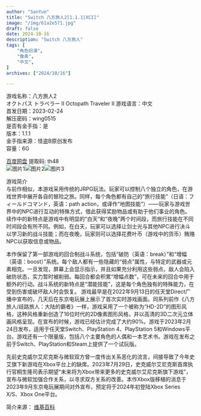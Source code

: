 ```yaml
---
author: "SanYue"
title: "Switch 八方旅人2[1.1.1|XCI]"
image: "/img/61a2e571.jpg"
draft: false
date: 2024-10-16
description: "Switch 八方旅人"
tags: [
    "角色扮演",
    "像素",
    "中文",
]
archives: ["2024/10/16"]

---
```


游戏名称：八方旅人2  
オクトパス トラベラー II 
Octopath Traveler II
游戏语言：中文  
首发日期：2023-02-24  
解压密码：wing0515  
是否有金手指：是  
版本：1.1.1  
金手指来源：怪盗B原创发布  
容量：6G

[百度网盘](https://pan.baidu.com/s/1jRqgdaulmhrlWp2vqZb20g) 提取码: th48  
![图片1](/img/80792356.png)![图片2](/img/d625bacd.jpg)![图片3](/img/6cc9c6c4.jpg)  

游戏简介  
与前作相似，本游戏采用传统的JRPG玩法。玩家可以控制八个独立的角色，在游戏世界中展开各自的冒险之旅。同样，每个角色都有自己的“旅行技能”（日语：フィールドコマンド，英语：path action，或译作“地图技能”）——玩家与游戏世界中的NPC进行互动的特殊方式，借此获得奖励物品或有助于他们事业的角色。续作中的新特点是游戏中有明显的“白天”和“夜晚”两个时间段，而旅行技能在不同时间段会有所不同。例如，在白天，玩家可以选择让剑士光与其他NPC进行决斗以学习新的战斗技能；而在夜晚，玩家则可以选择花费叶币（游戏中的货币）贿赂NPC以获取信息或物品。

本作保留了第一部游戏的回合制战斗系统，包括“破防（英语：break）”和“增幅（英语：boost）”系统。每个敌人都有一些隐藏的“弱点”属性，与特定的武器或元素相克。一旦发现，屏幕上会显示指示，并且如果充分利用这些弱点，敌人会陷入破防状态，实力暂时被削弱。每回合都会积累“增幅点数”，可在未来的回合中用于额外的行动。战斗系统的新特点是“潜能技能”，这是每个角色独有的特殊能力，在受到伤害或破坏敌人时会恢复。
游戏最早是在2022年9月13日的任天堂Direct广播中宣布的，几天后在东京电玩展上展示了首次实时游戏画面。同系列前作《八方旅人/歧路旅人：大陆的霸者》一样，游戏采用了一个被称为“HD-2D”的图形风格，这种风格重新创造了16位时代的2D像素图形风格，并以高清的3D二次元立体画风格呈现。在宣布的时候，游戏已经估计完成了大约90%。游戏于2023年2月24日发布，适用于任天堂Switch、PlayStation 4、PlayStation 5和Windows平台。游戏还有一个限量版，包括八个主要角色的人偶和一本艺术书。游戏在发布之前于Switch、PlayStation和Steam上提供了一个试玩版。

先前史克威尔艾尼克斯与微软双方曾一度传出关系恶化的流言，间接导致了今年史艾旗下新游戏在Xbox平台上的缺席。2023年7月29日，史克威尔艾尼克斯首席执行官桐生隆司表示期望“未来将为Xbox带来更多的史克威尔艾尼克斯旗下游戏”，宣布与微软加强合作关系，以寻求双方关系的改善。本作Xbox版移植的消息于2023年9月东京电玩展期间对外宣布，预定将于2024年初登陆Xbox Series X/S、Xbox One平台。

简介来源：
[维基百科](https://zh.wikipedia.org/wiki/%E6%AD%A7%E8%B7%AF%E6%97%85%E4%BA%BAII)